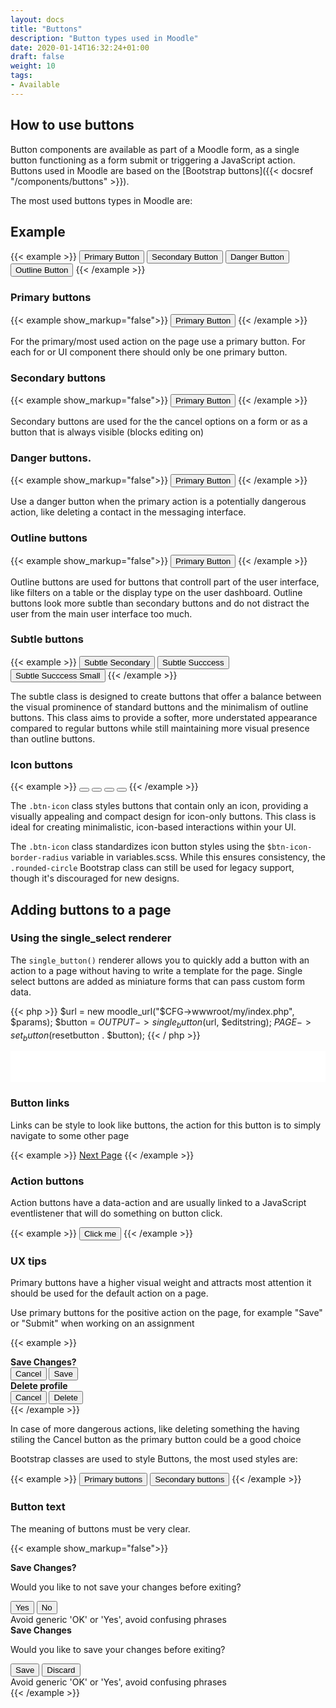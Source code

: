 ```yaml
---
layout: docs
title: "Buttons"
description: "Button types used in Moodle"
date: 2020-01-14T16:32:24+01:00
draft: false
weight: 10
tags:
- Available
---
```



## How to use buttons

Button components are available as part of a Moodle form, as a single button functioning as a form submit or triggering a JavaScript action. Buttons used in Moodle are based on the [Bootstrap buttons]({{< docsref "/components/buttons" >}}).

The most used buttons types in Moodle are:

## Example

{{< example >}}
<button type="button" class="btn btn-primary">Primary Button</button>
<button type="button" class="btn btn-secondary">Secondary Button</button>
<button type="button" class="btn btn-danger">Danger Button</button>
<button type="button" class="btn btn-outline-secondary">Outline Button</button>
{{< /example >}}

### Primary buttons

{{< example show_markup="false">}}
<button type="button" class="btn btn-primary">Primary Button</button>
{{< /example >}}

For the primary/most used action on the page use a primary button.
For each for or UI component there should only be one primary button.

### Secondary buttons

{{< example show_markup="false">}}
<button type="button" class="btn btn-secondary">Primary Button</button>
{{< /example >}}

Secondary buttons are used for the the cancel options on a form or as a button that is always visible (blocks editing on)

### Danger buttons.

{{< example show_markup="false">}}
<button type="button" class="btn btn-danger">Primary Button</button>
{{< /example >}}

Use a danger button when the primary action is a potentially dangerous action, like deleting a contact in the messaging interface.

### Outline buttons

{{< example show_markup="false">}}
<button type="button" class="btn btn-outline-secondary">Primary Button</button>
{{< /example >}}

Outline buttons are used for buttons that controll part of the user interface, like filters on a table or the display type on the user dashboard. Outline buttons look more subtle than secondary buttons and do not distract the user from the main user interface too much.

### Subtle buttons

{{< example >}}
<button type="button" class="btn btn-subtle-secondary">Subtle Secondary</button>
<button type="button" class="btn btn-subtle-success">Subtle Succcess</button>
<button type="button" class="btn btn-sm btn-subtle-success">Subtle Succcess Small</button>
{{< /example >}}

The subtle class is designed to create buttons that offer a balance between the visual prominence of standard buttons and the minimalism of outline buttons. This class aims to provide a softer, more understated appearance compared to regular buttons while still maintaining more visual presence than outline buttons.

### Icon buttons

{{< example >}}
<button type="button" class="btn btn-icon">
    <i class="icon fa fa-ellipsis-vertical fa-fw" title="Edit" role="img"></i>
</button>
<button type="button" class="btn btn-icon text-bg-danger">
    <i class="icon fa fa-trash-can fa-fw" title="Delete" role="img"></i>
</button>
<button type="button" class="btn btn-icon icon-size-4">
    <i class="icon fa fa-user fa-fw" title="User" role="img"></i>
</button>
<button type="button" class="btn btn-icon icon-size-5">
    <i class="icon fa fa-user fa-fw" title="User" role="img"></i>
</button>
{{< /example >}}

The `.btn-icon` class styles buttons that contain only an icon, providing a visually appealing and compact design for icon-only buttons. This class is ideal for creating minimalistic, icon-based interactions within your UI.

The `.btn-icon` class standardizes icon button styles using the `$btn-icon-border-radius` variable in variables.scss. While this ensures consistency, the `.rounded-circle` Bootstrap class can still be used for legacy support, though it's discouraged for new designs.

## Adding buttons to a page

### Using the single_select renderer

The ```single_button()``` renderer allows you to quickly add a button with an action to a page without having to write a template for the page. Single select buttons are added as miniature forms that can pass custom form data.

{{< php >}}
    $url = new moodle_url("$CFG->wwwroot/my/index.php", $params);
    $button = $OUTPUT->single_button($url, $editstring);
    $PAGE->set_button($resetbutton . $button);
{{< / php >}}

<iframe src="../../../../examples/singlebuttons.php" style="overflow:hidden;height:50px;width:100%;border:0" title="Single button examples"></iframe>

### Button links

Links can be style to look like buttons, the action for this button is to simply navigate to some other page

{{< example >}}
<a href="#next" class="btn btn-secondary">Next Page</a>
{{< /example >}}

### Action buttons

Action buttons have a data-action and are usually linked to a JavaScript eventlistener that will do something on button click.

{{< example >}}
<button data-action="show-fun-thing" class="btn btn-secondary">Click me</button>
{{< /example >}}


### UX tips

Primary buttons have a higher visual weight and attracts most attention it should be used for the default action on a page.

Use primary buttons for the positive action on the page, for example "Save" or "Submit" when working on an assignment

{{< example >}}
<div class="row">
    <div class="col-5">
        <div class="card mb-2">
            <div class="card-body">
                <strong>Save Changes?</strong>
                <div class="d-flex">
                    <button type="button" class="btn btn-secondary me-1">Cancel</button>
                    <button type="button" class="btn btn-primary me-1">Save</button>
                </div>
            </div>
        </div>
    </div>
    <div class="col-5">
        <div class="card mb-2">
            <div class="card-body">
                <strong>Delete profile</strong>
                <div class="d-flex">
                    <button type="button" class="btn btn-primary me-1">Cancel</button>
                    <button type="button" class="btn btn-secondary">Delete</button>
                </div>
            </div>
        </div>
    </div>
</div>
{{< /example >}}

In case of more dangerous actions, like deleting something the having stiling the Cancel button as the primary button could be a good choice

Bootstrap classes are used to style Buttons, the most used styles are:

{{< example >}}
<button type="button" class="btn btn-primary">Primary buttons</button>
<button type="button" class="btn btn-secondary">Secondary buttons</button>
{{< /example >}}

### Button text

The meaning of buttons must be very clear.

{{< example show_markup="false">}}
<div class="row">
    <div class="col-5">
        <div class="card mb-2">
            <div class="card-body">
                <strong>Save Changes?</strong>
                <p>Would you like to not save your changes before exiting?</p>
                <div class="d-flex">
                    <button type="button" class="btn btn-primary me-1">Yes</button>
                    <button type="button" class="btn btn-secondary">No</button>
                </div>
            </div>
        </div>
        <div class="alert alert-warning">Avoid generic 'OK' or 'Yes', avoid confusing phrases</div>
    </div>
    <div class="col-5">
        <div class="card mb-2">
            <div class="card-body">
                <strong>Save Changes</strong>
                <p>Would you like to save your changes before exiting?</p>
                <div class="d-flex">
                    <button type="button" class="btn btn-primary me-1">Save</button>
                    <button type="button" class="btn btn-secondary">Discard</button>
                </div>
            </div>
        </div>
        <div class="alert alert-success">Avoid generic 'OK' or 'Yes', avoid confusing phrases</div>
    </div>
</div>
{{< /example >}}
